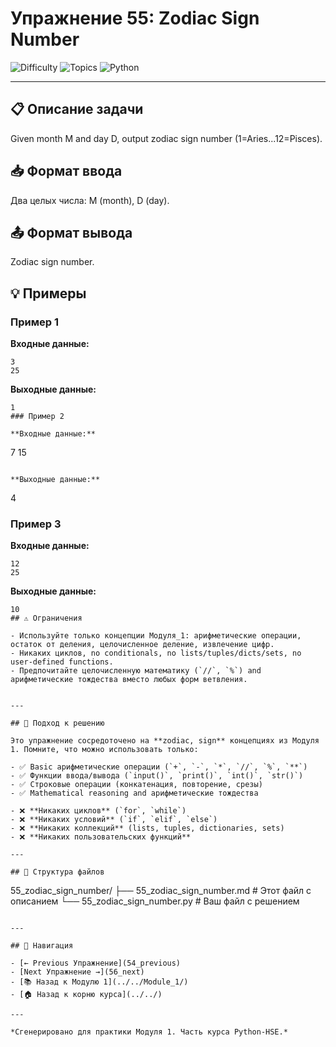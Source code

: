 # Упражнение 55: Zodiac Sign Number

![Difficulty](https://img.shields.io/badge/Difficulty-Module%201-green)
![Topics](https://img.shields.io/badge/Topics-zodiac%2C%20sign-blue)
![Python](https://img.shields.io/badge/Python-Module%201%20Concepts-yellow)

---

## 📋 Описание задачи

Given month M and day D, output zodiac sign number (1=Aries...12=Pisces).
## 📥 Формат ввода

Два целых числа: M (month), D (day).
## 📤 Формат вывода

Zodiac sign number.
## 💡 Примеры

### Пример 1

**Входные данные:**
```
3
25
```

**Выходные данные:**
```
1
### Пример 2

**Входные данные:**
```
7
15
```

**Выходные данные:**
```
4
### Пример 3

**Входные данные:**
```
12
25
```

**Выходные данные:**
```
10
## ⚠️ Ограничения

- Используйте только концепции Модуля_1: арифметические операции, остаток от деления, целочисленное деление, извлечение цифр.
- Никаких циклов, no conditionals, no lists/tuples/dicts/sets, no user-defined functions.
- Предпочитайте целочисленную математику (`//`, `%`) and арифметические тождества вместо любых форм ветвления.


---

## 🎯 Подход к решению

Это упражнение сосредоточено на **zodiac, sign** концепциях из Модуля 1. Помните, что можно использовать только:

- ✅ Basic арифметические операции (`+`, `-`, `*`, `//`, `%`, `**`)
- ✅ Функции ввода/вывода (`input()`, `print()`, `int()`, `str()`)
- ✅ Строковые операции (конкатенация, повторение, срезы)
- ✅ Mathematical reasoning and арифметические тождества

- ❌ **Никаких циклов** (`for`, `while`)
- ❌ **Никаких условий** (`if`, `elif`, `else`)
- ❌ **Никаких коллекций** (lists, tuples, dictionaries, sets)
- ❌ **Никаких пользовательских функций**

---

## 📁 Структура файлов
```
55_zodiac_sign_number/
├── 55_zodiac_sign_number.md     # Этот файл с описанием
└── 55_zodiac_sign_number.py     # Ваш файл с решением
```

---

## 🔗 Навигация

- [← Previous Упражнение](54_previous) 
- [Next Упражнение →](56_next)
- [📚 Назад к Модулю 1](../../Module_1/)
- [🏠 Назад к корню курса](../../)

---

*Сгенерировано для практики Модуля 1. Часть курса Python-HSE.*
